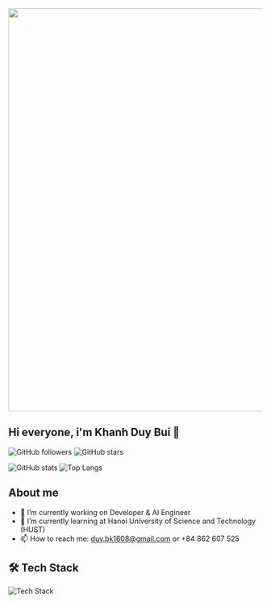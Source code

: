 <img src="https://media3.giphy.com/media/v1.Y2lkPTc5MGI3NjExdWs1aXEwZDVndG93bHF2bnM1YmF4ZmFxd3lwenhhdGRpMXBkd2d6MSZlcD12MV9pbnRlcm5hbF9naWZfYnlfaWQmY3Q9Zw/eHQ5BsgBIBIGI/giphy.gif" width="800"/>


## Hi everyone, i'm Khanh Duy Bui 👋

![GitHub followers](https://img.shields.io/github/followers/thaytoiyeucoay?style=social)
![GitHub stars](https://img.shields.io/github/stars/thaytoiyeucoay?style=social)

![GitHub stats](https://github-readme-stats.vercel.app/api?username=thaytoiyeucoay&show_icons=true&theme=radical)
![Top Langs](https://github-readme-stats.vercel.app/api/top-langs/?username=thaytoiyeucoay&layout=compact&theme=radical)

## About me

- 🔭 I’m currently working on Developer & AI Engineer
- 🌱 I’m currently learning at Hanoi University of Science and Technology (HUST)
- 📫 How to reach me: duy.bk1608@gmail.com or +84 862 607 525


## 🛠️ Tech Stack

![Tech Stack](https://skillicons.dev/icons?i=python,cs,java,html,css,js,nodejs,vscode,github,mysql,mongodb,tensorflow,pytorch,keras,scikitlearn,pandas,numpy&theme=light&perline=15)





